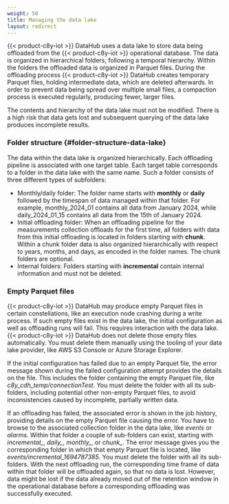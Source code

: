 ```yaml
---
weight: 50
title: Managing the data lake
layout: redirect
---
```


{{< product-c8y-iot >}} DataHub uses a data lake to store data being offloaded from the {{< product-c8y-iot >}} operational database. The data is organized in hierarchical folders, following a temporal hierarchy. Within the folders the offloaded data is organized in Parquet files. During the offloading process {{< product-c8y-iot >}} DataHub creates temporary Parquet files, holding intermediate data, which are deleted afterwards. In order to prevent data being spread over multiple small files, a compaction process is executed regularly, producing fewer, larger files. 

The contents and hierarchy of the data lake must not be modified. There is a high risk that data gets lost and subsequent querying of the data lake produces incomplete results.

### Folder structure {#folder-structure-data-lake}

The data within the data lake is organized hierarchically. Each offloading pipeline is associated with one target table. Each target table corresponds to a folder in the data lake with the same name. Such a folder consists of three different types of subfolders:

* Monthly/daily folder: The folder name starts with **monthly** or **daily** followed by the timespan of data managed within that folder. For example, monthly_2024_01 contains all data from January 2024, while daily_2024_01_15 contains all data from the 15th of January 2024.
* Initial offloading folder: When an offloading pipeline for the measurements collection offloads for the first time, all folders with data from this initial offloading is located in folders starting with **chunk**. Within a chunk folder data is also organized hierarchically with respect to years, months, and days, as encoded in the folder names. The chunk folders are optional.
* Internal folders: Folders starting with **incremental** contain internal information and must not be deleted.

### Empty Parquet files

{{< product-c8y-iot >}} DataHub may produce empty Parquet files in certain constellations, like an execution node crashing during a write process. If such empty files exist in the data lake, the initial configuration as well as offloading runs will fail. This requires interaction with the data lake. {{< product-c8y-iot >}} DataHub does not delete those empty files automatically. You must delete them manually using the tooling of your data lake provider, like AWS S3 Console or Azure Storage Explorer.

If the initial configuration has failed due to an empty Parquet file, the error message shown during the failed configuration attempt provides the details on the file. This includes the folder containing the empty Parquet file, like *c8y_cdh_temp/connectionTest*. You must delete the folder with all its sub-folders, including potential other non-empty Parquet files, to avoid inconsistencies caused by incomplete, partially written data.

If an offloading has failed, the associated error is shown in the job history, providing details on the empty Parquet file causing the error. You have to browse to the associated collection folder in the data lake, like *events* or *alarms*. Within that folder a couple of sub-folders can exist, starting with *incremental_*, *daily_*, *monthly_*, or *chunk_*. The error message gives you the corresponding folder in which that empty Parquet file is located, like *events/incremental_1694787385*. You must delete the folder with all its sub-folders. With the next offloading run, the corresponding time frame of data within that folder will be offloaded again, so that no data is lost. However, data might be lost if the data already moved out of the retention window in the operational database before a corresponding offloading was successfully executed.